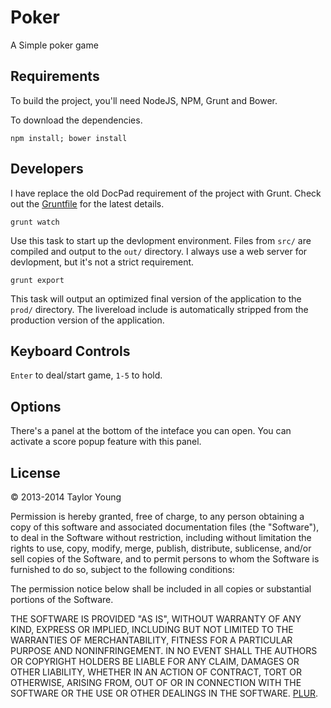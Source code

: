 # Poker

A Simple poker game

## Requirements

To build the project, you'll need NodeJS, NPM, Grunt and Bower.

To download the dependencies.

```
npm install; bower install
```

## Developers

I have replace the old DocPad requirement of the project with Grunt. Check out the [Gruntfile](Gruntfile.coffee) for the latest details. 

	grunt watch

Use this task to start up the devlopment environment. Files from `src/` are compiled and output to the `out/` directory. I always use a web server for devlopment, but it's not a strict requirement.

	grunt export

This task will output an optimized final version of the application to the `prod/` directory. The livereload include is automatically stripped from the production version of the application.


## Keyboard Controls

`Enter` to deal/start game, `1-5` to hold.

## Options

There's a panel at the bottom of the inteface you can open. You can activate a score popup feature with this panel.

## License

&copy; 2013-2014 Taylor Young

Permission is hereby granted, free of charge, to any person obtaining a copy
of this software and associated documentation files (the "Software"), to deal
in the Software without restriction, including without limitation the rights
to use, copy, modify, merge, publish, distribute, sublicense, and/or sell
copies of the Software, and to permit persons to whom the Software is
furnished to do so, subject to the following conditions:

The permission notice below shall be included in all copies or substantial portions of the Software.

THE SOFTWARE IS PROVIDED "AS IS", WITHOUT WARRANTY OF ANY KIND, EXPRESS OR
IMPLIED, INCLUDING BUT NOT LIMITED TO THE WARRANTIES OF MERCHANTABILITY,
FITNESS FOR A PARTICULAR PURPOSE AND NONINFRINGEMENT. IN NO EVENT SHALL THE
AUTHORS OR COPYRIGHT HOLDERS BE LIABLE FOR ANY CLAIM, DAMAGES OR OTHER
LIABILITY, WHETHER IN AN ACTION OF CONTRACT, TORT OR OTHERWISE, ARISING FROM,
OUT OF OR IN CONNECTION WITH THE SOFTWARE OR THE USE OR OTHER DEALINGS IN
THE SOFTWARE. [PLUR](http://en.wikipedia.org/wiki/PLUR).
